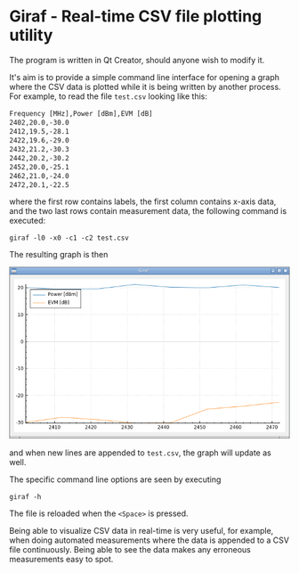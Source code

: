 # Giraf - Real-time CSV file plotting utility

The program is written in Qt Creator, should anyone wish to modify it.

It's aim is to provide a simple command line interface for opening a graph where the CSV data is plotted while it is being written by another process. For example, to read the file `test.csv` looking like this:

    Frequency [MHz],Power [dBm],EVM [dB]
    2402,20.0,-30.0
    2412,19.5,-28.1
    2422,19.6,-29.0
    2432,21.2,-30.3
    2442,20.2,-30.2
    2452,20.0,-25.1
    2462,21.0,-24.0
    2472,20.1,-22.5

where the first row contains labels, the first column contains x-axis data, and the two last rows contain measurement data, the following command is executed:

    giraf -l0 -x0 -c1 -c2 test.csv

The resulting graph is then

![Screenshot 001](img/screenshot_001.png)

and when new lines are appended to `test.csv`, the graph will update as well.
    
The specific command line options are seen by executing

    giraf -h

The file is reloaded when the `<Space>` is pressed.

Being able to visualize CSV data in real-time is very useful, for example, when doing automated measurements where the data is appended to a CSV file continuously. Being able to see the data makes any erroneous measurements easy to spot.

